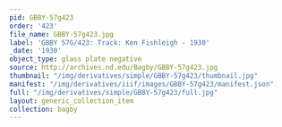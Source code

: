 ```yaml
---
pid: GBBY-57g423
order: '423'
file_name: GBBY-57g423.jpg
label: 'GBBY 57G/423: Track: Ken Fishleigh - 1930'
_date: '1930'
object_type: glass plate negative
source: http://archives.nd.edu/Bagby/GBBY-57g423.jpg
thumbnail: "/img/derivatives/simple/GBBY-57g423/thumbnail.jpg"
manifest: "/img/derivatives/iiif/images/GBBY-57g423/manifest.json"
full: "/img/derivatives/simple/GBBY-57g423/full.jpg"
layout: generic_collection_item
collection: bagby
---
```


